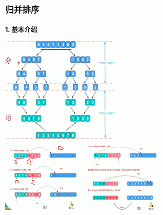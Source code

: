 # 归并排序



## 1. 基本介绍

![image-20211117195323487](images/image-20211117195323487.png)

![image-20211117195634328](images/image-20211117195634328.png)
